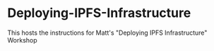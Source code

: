 # Deploying-IPFS-Infrastructure
This hosts the instructions for Matt's "Deploying IPFS Infrastructure" Workshop
